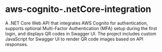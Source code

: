 # aws-cognito-.netCore-integration
A .NET Core Web API that integrates AWS Cognito for authentication, supports optional Multi-Factor Authentication (MFA) setup during the first login, and displays QR codes in Swagger UI. The project includes custom JavaScript for Swagger UI to render QR code images based on API responses.
